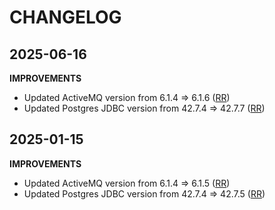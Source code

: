 # CHANGELOG

  [RR]:mailto@rune.ronneseth@kred.no

## 2025-06-16
  **IMPROVEMENTS**
  * Updated ActiveMQ version from 6.1.4 => 6.1.6 ([RR])
  * Updated Postgres JDBC version from 42.7.4 => 42.7.7 ([RR])

## 2025-01-15
  **IMPROVEMENTS**
  * Updated ActiveMQ version from 6.1.4 => 6.1.5 ([RR])
  * Updated Postgres JDBC version from 42.7.4 => 42.7.5 ([RR])
